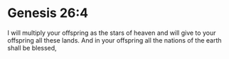 # Genesis 26:4

I will multiply your offspring as the stars of heaven and will give to your offspring all these lands. And in your offspring all the nations of the earth shall be blessed,
